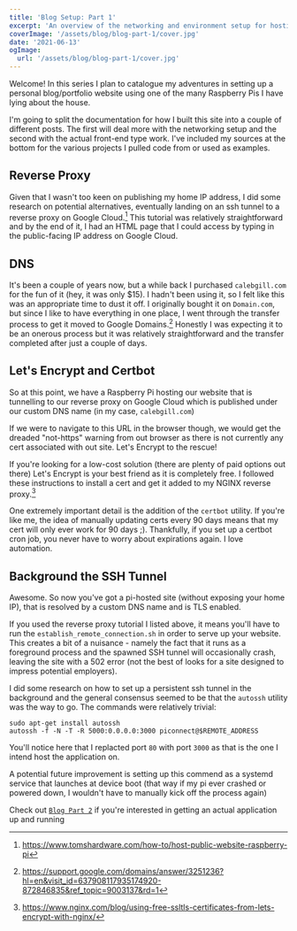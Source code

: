 ```yaml
---
title: 'Blog Setup: Part 1'
excerpt: 'An overview of the networking and environment setup for hosting a Next.js blog app on a Raspberry Pi'
coverImage: '/assets/blog/blog-part-1/cover.jpg'
date: '2021-06-13'
ogImage:
  url: '/assets/blog/blog-part-1/cover.jpg'
---
```


Welcome! In this series I plan to catalogue my adventures in setting up a personal blog/portfolio website using one of the many Raspberry Pis I have lying about the house. 

I'm going to split the documentation for how I built this site into a couple of different posts. The first will deal more with the networking setup and the second with the actual front-end type work. I've included my sources at the bottom for the various projects I pulled code from or used as examples.

## Reverse Proxy
Given that I wasn't too keen on publishing my home IP address, I did some research on potential alternatives, eventually landing on an ssh tunnel to a reverse proxy on Google Cloud.[^1] This tutorial was relatively straightforward and by the end of it, I had an HTML page that I could access by typing in the public-facing IP address on Google Cloud. 

## DNS
It's been a couple of years now, but a while back I purchased `calebgill.com` for the fun of it (hey, it was only $15). I hadn't been using it, so I felt like this was an appropriate time to dust it off. I originally bought it on `Domain.com`, but since I like to have everything in one place, I went through the transfer process to get it moved to Google Domains.[^2] Honestly I was expecting it to be an onerous process but it was relatively straightforward and the transfer completed after just a couple of days. 

## Let's Encrypt and Certbot
So at this point, we have a Raspberry Pi hosting our website that is tunnelling to our reverse proxy on Google Cloud which is published under our custom DNS name (in my case, `calebgill.com`)

If we were to navigate to this URL in the browser though, we would get the dreaded "not-https" warning from out browser as there is not currently any cert associated with out site. Let's Encrypt to the rescue! 

If you're looking for a low-cost solution (there are plenty of paid options out there) Let's Encrypt is your best friend as it is completely free. I followed these instructions to install a cert and get it added to my NGINX reverse proxy.[^3]

One extremely important detail is the addition of the `certbot` utility. If you're like me, the idea of manually updating certs every 90 days means that my cert will only ever work for 90 days ;). Thankfully, if you set up a certbot cron job, you never have to worry about expirations again. I love automation. 

## Background the SSH Tunnel
Awesome. So now you've got a pi-hosted site (without exposing your home IP), that is resolved by a custom DNS name and is TLS enabled.

If you used the reverse proxy tutorial I listed above, it means you'll have to run the  `establish_remote_connection.sh` in order to serve up your website. This creates a bit of a nuisance - namely the fact that it runs as a foreground process and the spawned SSH tunnel will occasionally crash, leaving the site with a 502 error (not the best of looks for a site designed to impress potential employers). 

I did some research on how to set up a persistent ssh tunnel in the background and the general consensus seemed to be that the `autossh` utility was the way to go. The commands  were relatively trivial: 

```
sudo apt-get install autossh
autossh -f -N -T -R 5000:0.0.0.0:3000 piconnect@$REMOTE_ADDRESS
```
You'll notice here that I replacted port `80` with port `3000` as that is the one I intend host the application on. 

A potential future improvement is setting up this commend as a systemd service that launches at device boot (that way if my pi ever crashed or powered down, I wouldn't have to manually kick off the process again)

Check out [`Blog Part 2`](/posts/blog-part-2) if you're interested in getting an actual application up and running


[^1]: https://www.tomshardware.com/how-to/host-public-website-raspberry-pi
[^2]: https://support.google.com/domains/answer/3251236?hl=en&visit_id=637908117935174920-872846835&ref_topic=9003137&rd=1
[^3]: https://www.nginx.com/blog/using-free-ssltls-certificates-from-lets-encrypt-with-nginx/